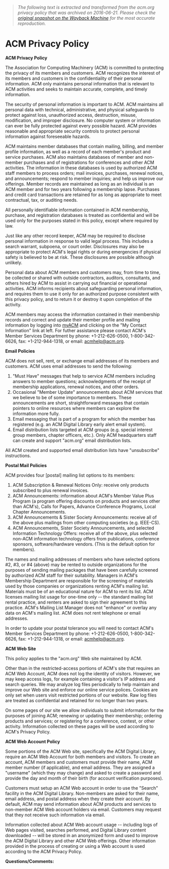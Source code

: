> *The following text is extracted and transformed from the acm.org privacy policy that was archived on 2016-06-21. Please check the [original snapshot on the Wayback Machine](https://web.archive.org/web/20160621064026id_/http%3A//www.acm.org/about-acm/privacy-policy) for the most accurate reproduction.*

# ACM Privacy Policy

**ACM Privacy Policy**

The Association for Computing Machinery (ACM) is committed to protecting the privacy of its members and customers. ACM recognizes the interest of its members and customers in the confidentiality of their personal information. ACM only maintains personal information that is relevant to ACM activities and seeks to maintain accurate, complete, and timely information.

The security of personal information is important to ACM. ACM maintains all personal data with technical, administrative, and physical safeguards to protect against loss, unauthorized access, destruction, misuse, modification, and improper disclosure. No computer system or information can ever be fully protected against every possible hazard. ACM provides reasonable and appropriate security controls to protect personal information against foreseeable hazards.

ACM maintains member databases that contain mailing, billing, and member profile information, as well as a record of each member's product and service purchases. ACM also maintains databases of member and non-member purchases and of registrations for conferences and other ACM activities. The information in these databases is used by authorized ACM staff members to process orders; mail invoices, purchases, renewal notices, and announcements; respond to member inquiries; and help us improve our offerings. Member records are maintained as long as an individual is an ACM member and for two years following a membership lapse. Purchases and credit card transactions are retained for as long as appropriate to meet contractual, tax, or auditing needs.

All personally identifiable information contained in ACM membership, purchase, and registration databases is treated as confidential and will be used only for the purposes stated in this policy, except where required by law.

Just like any other record keeper, ACM may be required to disclose personal information in response to valid legal process. This includes a search warrant, subpoena, or court order. Disclosures may also be appropriate to protect ACM's legal rights or during emergencies if physical safety is believed to be at risk. These disclosures are possible although unlikely.

Personal data about ACM members and customers may, from time to time, be collected or shared with outside contractors, auditors, consultants, and others hired by ACM to assist in carrying out financial or operational activities. ACM informs recipients about safeguarding personal information, and requires them to use it only for an authorized purpose consistent with this privacy policy, and to return it or destroy it upon completion of the activity.

ACM members may access the information contained in their membership records and correct and update their member profile and mailing information by logging into [myACM](http://www.myacm.org/dashboard.cfm) and clicking on the "My Contact Information" link at left. For futher assistance please contact ACM's Member Services Department by phone: +1-212-626-0500, 1-800-342-6626, fax: +1-212-944-1318, or email: [acmhelp@acm.org](mailto:acmhelp@acm.org).

**Email Policies**

ACM does not sell, rent, or exchange email addresses of its members and customers. ACM uses email addresses to send the following:

  1. "Must Have" messages that help to service ACM members including answers to member questions; acknowledgments of the receipt of membership applications, renewal notices, and other orders.
  2. Occasional "Member Update" announcements about ACM services that we believe to be of some importance to members. These announcements are short, straightforward messages that contain pointers to online resources where members can explore the information more fully.
  3. Email messaging that is part of a program for which the member has registered (e.g. an ACM Digital Library early alert email system).
  4. Email distribution lists targeted at ACM groups (e.g. special interest group members, chapter officers, etc.). Only ACM headquarters staff can create and support "acm.org" email distribution lists.



All ACM created and supported email distribution lists have "unsubscribe" instructions.

**Postal Mail Policies**

ACM provides four [postal] mailing list options to its members:

  1. ACM Subscription & Renewal Notices Only: receive only products subscribed to plus renewal invoices.
  2. ACM Announcements: information about ACM's Member Value Plus Program (a program offering discounts on products and services other than ACM's), Calls for Papers, Advance Conference Programs, Local Chapter Announcements.
  3. ACM Announcements & Sister Society Announcements: receive all of the above plus mailings from other computing societies (e.g. IEEE-CS).
  4. ACM Announcements, Sister Society Announcements, and selected Information Technology Offers: receive all of the above, plus selected non-ACM information technology offers from publications, conference sponsors, software/hardware vendors. (This is the default option for members).



The names and mailing addresses of members who have selected options #2, #3, or #4 (above) may be rented to outside organizations for the purposes of sending mailing packages that have been carefully screened by authorized ACM staff for their suitability. Managers in ACM's Membership Department are responsible for the screening of materials used by those companies or organizations renting ACM's mailing list. Materials must be of an educational nature for ACM to rent its list. ACM licenses mailing list usage for one-time only -- the standard mailing list rental practice, and renters are asked to sign their agreement to this practice. ACM's Mailing List Manager does not "enhance" or overlay any data on ACM's mailing list. ACM does not rent telephone or email addresses.

In order to update your postal tolerance you will need to contact ACM's Member Services Department by phone: +1-212-626-0500, 1-800-342-6626, fax: +1-212-944-1318, or email: [acmhelp@acm.org](mailto:acmhelp@acm.org).

**ACM Web Site**

This policy applies to the "acm.org" Web site maintained by ACM.

Other than in the restricted-access portions of ACM's site that requires an ACM Web Account, ACM does not log the identity of visitors. However, we may keep access logs, for example containing a visitor's IP address and search queries. We may analyze log files periodically to help maintain and improve our Web site and enforce our online service polices. Cookies are only set when users visit restricted portions of our website. Raw log files are treated as confidential and retained for no longer than two years.

On some pages of our site we allow individuals to submit information for the purposes of joining ACM; renewing or updating their membership; ordering products and services; or registering for a conference, contest, or other activity. Information collected on these pages will be used according to ACM's Privacy Policy.

**ACM Web Account Policy**

Some portions of the ACM Web site, specifically the ACM Digital Library, require an ACM Web Account for both members and visitors. To create an account, ACM members and customers must provide their name, ACM member number (if applicable), and email address. They are assigned a "username" (which they may change) and asked to create a password and provide the day and month of their birth (for account verification purposes).

Customers must setup an ACM Web account in order to use the "Search" facility in the ACM Digital Library. Non-members are asked for their name, email address, and postal address when they create their account. By default, ACM may send information about ACM products and services to non-member ACM Web account holders via email. Customers may request that they not receive such information via email.

Information collected about ACM Web account usage -- including logs of Web pages visited, searches performed, and Digital Library content downloaded -- will be stored in an anonymized form and used to improve the ACM Digital Library and other ACM Web offerings. Other information provided in the process of creating or using a Web account is used according to the ACM Privacy Policy.

**Questions/Comments:**
